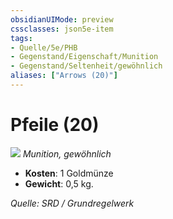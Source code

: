 ```yaml
---
obsidianUIMode: preview
cssclasses: json5e-item
tags:
- Quelle/5e/PHB
- Gegenstand/Eigenschaft/Munition
- Gegenstand/Seltenheit/gewöhnlich
aliases: ["Arrows (20)"]
---
```

# Pfeile (20)
![](../../../99%20-%20Setup/Files/Bildersammlung/Symbolik/Gegenstände.webp#token)
*Munition, gewöhnlich*  

- **Kosten**: 1 Goldmünze
- **Gewicht**: 0,5 kg.

*Quelle: SRD / Grundregelwerk*
